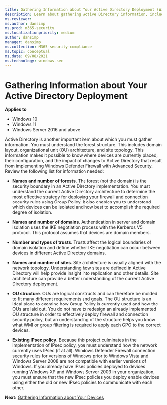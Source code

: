 ```yaml
---
title: Gathering Information about Your Active Directory Deployment (Windows)
description: Learn about gathering Active Directory information, including domain layout, organizational unit architecture, and site topology, for your firewall deployment.
ms.reviewer: 
ms.author: dansimp
ms.prod: m365-security
ms.localizationpriority: medium
author: dansimp
manager: dansimp
ms.collection: M365-security-compliance
ms.topic: conceptual
ms.date: 09/08/2021
ms.technology: windows-sec
---
```


# Gathering Information about Your Active Directory Deployment

**Applies to**
-   Windows 10
-   Windows 11
-   Windows Server 2016 and above

Active Directory is another important item about which you must gather information. You must understand the forest structure. This includes domain layout, organizational unit (OU) architecture, and site topology. This information makes it possible to know where devices are currently placed, their configuration, and the impact of changes to Active Directory that result from implementing Windows Defender Firewall with Advanced Security. Review the following list for information needed:

-   **Names and number of forests**. The forest (not the domain) is the security boundary in an Active Directory implementation. You must understand the current Active Directory architecture to determine the most effective strategy for deploying your firewall and connection security rules using Group Policy. It also enables you to understand which devices can be isolated and how best to accomplish the required degree of isolation.

-   **Names and number of domains**. Authentication in server and domain isolation uses the IKE negotiation process with the Kerberos V5 protocol. This protocol assumes that devices are domain members.

-   **Number and types of trusts**. Trusts affect the logical boundaries of domain isolation and define whether IKE negotiation can occur between devices in different Active Directory domains.

-   **Names and number of sites**. Site architecture is usually aligned with the network topology. Understanding how sites are defined in Active Directory will help provide insight into replication and other details. Site architecture can provide a better understanding of the current Active Directory deployment.

-   **OU structure**. OUs are logical constructs and can therefore be molded to fit many different requirements and goals. The OU structure is an ideal place to examine how Group Policy is currently used and how the OUs are laid out. You do not have to redesign an already implemented OU structure in order to effectively deploy firewall and connection security policy, but an understanding of the structure helps you know what WMI or group filtering is required to apply each GPO to the correct devices.

-   **Existing IPsec policy**. Because this project culminates in the implementation of IPsec policy, you must understand how the network currently uses IPsec (if at all). Windows Defender Firewall connection security rules for versions of Windows prior to Windows Vista and Windows Server 2008 are not compatible with earlier versions of Windows. If you already have IPsec policies deployed to devices running Windows XP and Windows Server 2003 in your organization, you must ensure that the new IPsec policies you deploy enable devices using either the old or new IPsec policies to communicate with each other.

**Next:** [Gathering Information about Your Devices](gathering-information-about-your-devices.md)

